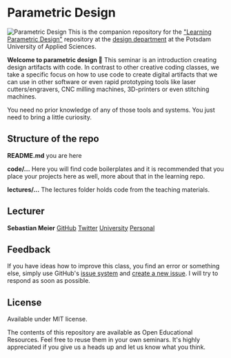 # Parametric Design
![Parametric Design](https://github.com/FH-Potsdam/teaching-parametric-design/blob/main/parametric-design.png?raw=true)
This is the companion repository for the ["Learning Parametric Design"](https://github.com/fh-potsdam/teaching-parametric-design) repository at the [design department](https://www.fh-potsdam.de/design/) at the Potsdam University of Applied Sciences.

**Welcome to parametric design 👋**
This seminar is an introduction creating design artifacts with code. In contrast to other creative coding classes, we take a specific focus on how to use code to create digital artifacts that we can use in other software or even rapid prototyping tools like laser cutters/engravers, CNC milling machines, 3D-printers or even stitching machines.

You need no prior knowledge of any of those tools and systems. You just need to bring a little curiosity.

## Structure of the repo

**README.md**
you are here

**code/...**
Here you will find code boilerplates and it is recommended that you place your projects here as well, more about that in the learning repo.

**lectures/...**
The lectures folder holds code from the teaching materials. 

## Lecturer
**Sebastian Meier**
[GitHub](https://github.com/sebastian_meier)
[Twitter](https://twitter.com/seb_meier)
[University](https://www.fh-potsdam.de/studieren/fachbereiche/design/personen/detail/person-action/sebastian-meier/show/Person/)
[Personal](https://sebastianmeier.eu)

## Feedback
If you have ideas how to improve this class, you find an error or something else, simply use GitHub's [issue system](https://github.com/FH-Potsdam/teaching-parametric-design/issues) and [create a new issue](https://github.com/FH-Potsdam/teaching-parametric-design/issues/new). I will try to respond as soon as possible.

## License
Available under MIT license.

The contents of this repository are available as Open Educational Resources. Feel free to reuse them in your own seminars. It's highly appreciated if you give us a heads up and let us know what you think.